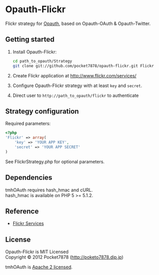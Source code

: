 Opauth-Flickr
=============
Flickr strategy for [Opauth][1], based on Opauth-OAuth & Opauth-Twitter.

Getting started
----------------
1. Install Opauth-Flickr:
   ```bash
   cd path_to_opauth/Strategy
   git clone git://github.com/pocket7878/opauth-flickr.git Flickr
   ```

2. Create Flickr application at http://www.flickr.com/services/
	
3. Configure Opauth-Flickr strategy with at least `key` and `secret`.

4. Direct user to `http://path_to_opauth/flickr` to authenticate


Strategy configuration
----------------------

Required parameters:

```php
<?php
'Flickr' => array(
	'key' => 'YOUR APP KEY',
	'secret' => 'YOUR APP SECRET'
)
```

See FlickrStrategy.php for optional parameters.

Dependencies
------------
tmhOAuth requires hash_hmac and cURL.  
hash_hmac is available on PHP 5 >= 5.1.2.

Reference
---------
 - [Flickr Services](http://www.flickr.com/services/api/auth.oauth.html)

License
---------
Opauth-Flickr is MIT Licensed  
Copyright © 2012 Pocket7878 (http://poketo7878.dip.jp)

tmhOAuth is [Apache 2 licensed](https://github.com/pocket7878/opauth-flickr/blob/master/Vendor/tmhOAuth/LICENSE).

[1]: https://github.com/uzyn/opauth
